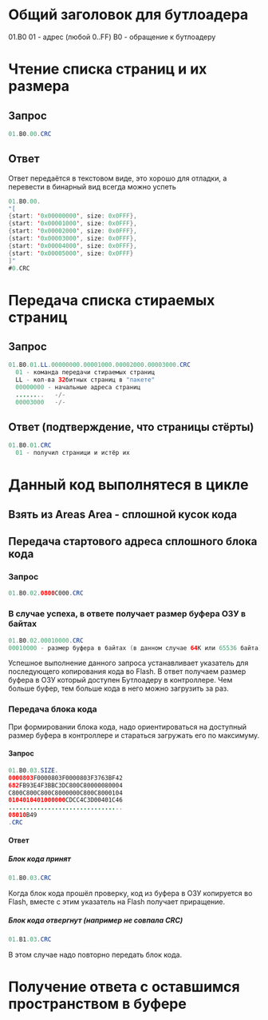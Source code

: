 # Общий заголовок для бутлоадера
01.B0
01 - адрес (любой 0..FF)
B0 - обращение к бутлоадеру

# Чтение списка страниц и их размера

## Запрос
```Java
01.B0.00.CRC
```

## Ответ
Ответ передаётся в текстовом виде, это хорошо для отладки, а перевести в бинарный вид всегда можно успеть
```Java
01.B0.00.
"[
{start: '0x00000000', size: 0x0FFF},
{start: '0x00001000', size: 0x0FFF},
{start: '0x00002000', size: 0x0FFF},
{start: '0x00003000', size: 0x0FFF},
{start: '0x00004000', size: 0x0FFF},
{start: '0x00005000', size: 0x0FFF}
]"
#0.CRC
```

# Передача списка стираемых страниц
## Запрос
```Java
01.B0.01.LL.00000000.00001000.00002000.00003000.CRC
  01 - команда передачи стираемых страниц
  LL - кол-ва 32битных страниц в "пакете"
  00000000 - начальные адреса страниц
  ........   -/-
  00003000   -/-
```
## Ответ (подтверждение, что страницы стёрты)
```Java
01.B0.01.CRC
  01 - получил страници и истёр их
```
# Данный код выполнятеся в цикле 
## Взять из Areas Area - сплошной кусок кода
## Передача стартового адреса сплошного блока кода
### Запрос
```Java
01.B0.02.0800C000.CRC
```
### В случае успеха, в ответе получает размер буфера ОЗУ в байтах
```Java
01.B0.02.00010000.CRC
00010000 - размер буфера в байтах (в данном случае 64К или 65536 байта)
```
Успешное выполнение данного запроса устанавливает указатель для последующего копирования кода во Flash. 
В ответ получаем размер буфера в ОЗУ который доступен Бутлоадеру в контроллере. Чем больше буфер, тем больше кода в него можно загрузить за раз. 

### Передача блока кода
При формировании блока кода, надо ориентироваться на доступный размер буфера в контроллере и стараться загружать его по максимуму.
#### Запрос
```Java
01.B0.03.SIZE.
0000803F0000803F0000803F3763BF42
682FB93E4F3BBC3DC800C80000080004
C800C800C800C8000000C800C8000104
0104010401000000CDCC4C3D00401C46
................................
08010B49
.CRC
```
#### Ответ
##### Блок кода принят
  ```Java
  01.B0.03.CRC
  ```
  Когда блок кода прошёл проверку, код из буфера в ОЗУ копируется во Flash, вместе с этим указатель на Flash получает приращение.
##### Блок кода отвергнут (например не совпала CRC)
```Java
01.B1.03.CRC
```
  В этом случае надо повторно передать блок кода.
# Получение ответа с оставшимся пространством в буфере
